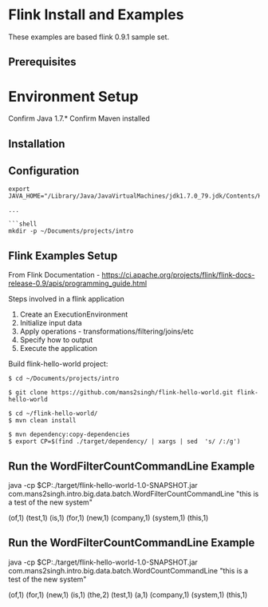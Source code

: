 # Flink Install and Examples

These examples are based flink 0.9.1 sample set.

## Prerequisites

# Environment Setup

Confirm Java 1.7.*
Confirm Maven installed

## Installation

## Configuration

```shell
export JAVA_HOME="/Library/Java/JavaVirtualMachines/jdk1.7.0_79.jdk/Contents/Home"

...

```shell
mkdir -p ~/Documents/projects/intro
```

## Flink Examples Setup

From Flink Documentation - https://ci.apache.org/projects/flink/flink-docs-release-0.9/apis/programming_guide.html

Steps involved in a flink application

1. Create an ExecutionEnvironment
2. Initialize input data
3. Apply operations - transformations/filtering/joins/etc
4. Specify how to output
5. Execute the application

Build flink-hello-world project:

```shell
$ cd ~/Documents/projects/intro

$ git clone https://github.com/mans2singh/flink-hello-world.git flink-hello-world

$ cd ~/flink-hello-world/
$ mvn clean install

$ mvn dependency:copy-dependencies
$ export CP=$(find ./target/dependency/ | xargs | sed  's/ /:/g')
```

## Run the WordFilterCountCommandLine Example

java -cp $CP:./target/flink-hello-world-1.0-SNAPSHOT.jar com.mans2singh.intro.big.data.batch.WordFilterCountCommandLine "this is a test of the new system"

(of,1)
(test,1)
(is,1)
(for,1)
(new,1)
(company,1)
(system,1)
(this,1)

## Run the WordFilterCountCommandLine Example

java -cp $CP:./target/flink-hello-world-1.0-SNAPSHOT.jar com.mans2singh.intro.big.data.batch.WordCountCommandLine "this is a test of the new system"

(of,1)
(for,1)
(new,1)
(is,1)
(the,2)
(test,1)
(a,1)
(company,1)
(system,1)
(this,1)
